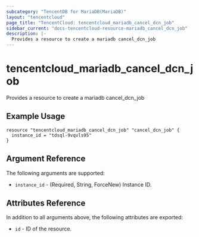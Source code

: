 ```yaml
---
subcategory: "TencentDB for MariaDB(MariaDB)"
layout: "tencentcloud"
page_title: "TencentCloud: tencentcloud_mariadb_cancel_dcn_job"
sidebar_current: "docs-tencentcloud-resource-mariadb_cancel_dcn_job"
description: |-
  Provides a resource to create a mariadb cancel_dcn_job
---
```


# tencentcloud_mariadb_cancel_dcn_job

Provides a resource to create a mariadb cancel_dcn_job

## Example Usage

```hcl
resource "tencentcloud_mariadb_cancel_dcn_job" "cancel_dcn_job" {
  instance_id = "tdsql-9vqvls95"
}
```

## Argument Reference

The following arguments are supported:

* `instance_id` - (Required, String, ForceNew) Instance ID.

## Attributes Reference

In addition to all arguments above, the following attributes are exported:

* `id` - ID of the resource.



